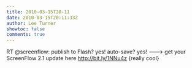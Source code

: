 ```yaml
---
title: 2010-03-15T20-11
date: 2010-03-15T20:11:33Z
author: Lee Turner
showtoc: false
comments: true
---
```


RT @screenflow: publish to Flash?  yes!  auto-save?  yes!  ---&gt; get your ScreenFlow 2.1 update here http://bit.ly/1NNu4z {really cool}

